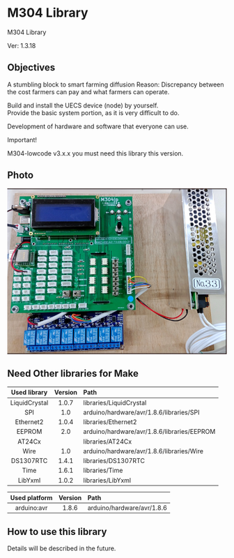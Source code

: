 # M304 Library
M304 Library

Ver: 1.3.18


## Objectives

A stumbling block to smart farming diffusion
Reason: Discrepancy between the cost farmers can pay and what farmers can operate.

Build and install the UECS device (node) by yourself.  
Provide the basic system portion, as it is very difficult to do.

Development of hardware and software that everyone can use.

Important!

M304-lowcode v3.x.x you must need this library this version.

## Photo

![M304](fig/fig-01.jpg)

## Need Other libraries for Make

|  Used library | Version | Path                                        |
|:-------------:|:-------:|:--------------------------------------------|
| LiquidCrystal | 1.0.7   | libraries/LiquidCrystal                     |
| SPI           | 1.0     | arduino/hardware/avr/1.8.6/libraries/SPI    |
| Ethernet2     | 1.0.4   | libraries/Ethernet2                         |
| EEPROM        | 2.0     | arduino/hardware/avr/1.8.6/libraries/EEPROM |
| AT24Cx        |         | libraries/AT24Cx                            |
| Wire          | 1.0     | arduino/hardware/avr/1.8.6/libraries/Wire   |
| DS1307RTC     | 1.4.1   | libraries/DS1307RTC                         |
| Time          | 1.6.1   | libraries/Time                              |
| LibYxml       | 1.0.2   | libraries/LibYxml                           |


| Used platform | Version | Path                      |
|:-------------:|:-------:|:--------------------------|
| arduino:avr   | 1.8.6   |arduino/hardware/avr/1.8.6 |

## How to use this library

Details will be described in the future.
